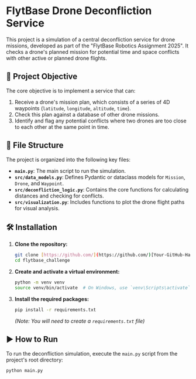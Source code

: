 # FlytBase Drone Deconfliction Service

This project is a simulation of a central deconfliction service for drone missions, developed as part of the "FlytBase Robotics Assignment 2025". It checks a drone's planned mission for potential time and space conflicts with other active or planned drone flights.

## 🚀 Project Objective

The core objective is to implement a service that can:
1.  Receive a drone's mission plan, which consists of a series of 4D waypoints (`latitude`, `longitude`, `altitude`, `time`).
2.  Check this plan against a database of other drone missions.
3.  Identify and flag any potential conflicts where two drones are too close to each other at the same point in time.

## 📁 File Structure

The project is organized into the following key files:
- **`main.py`**: The main script to run the simulation.
- **`src/data_models.py`**: Defines Pydantic or dataclass models for `Mission`, `Drone`, and `Waypoint`.
- **`src/deconfliction_logic.py`**: Contains the core functions for calculating distances and checking for conflicts.
- **`src/visualization.py`**: Includes functions to plot the drone flight paths for visual analysis.

## 🛠️ Installation

1.  **Clone the repository:**
    ```bash
    git clone [https://github.com/](https://github.com/)[Your-GitHub-Handle]/flytbase_challenge.git
    cd flytbase_challenge
    ```
2.  **Create and activate a virtual environment:**
    ```bash
    python -m venv venv
    source venv/bin/activate  # On Windows, use `venv\Scripts\activate`
    ```
3.  **Install the required packages:**
    ```bash
    pip install -r requirements.txt
    ```
    *(Note: You will need to create a `requirements.txt` file)*

## ▶️ How to Run

To run the deconfliction simulation, execute the `main.py` script from the project's root directory:

```bash
python main.py